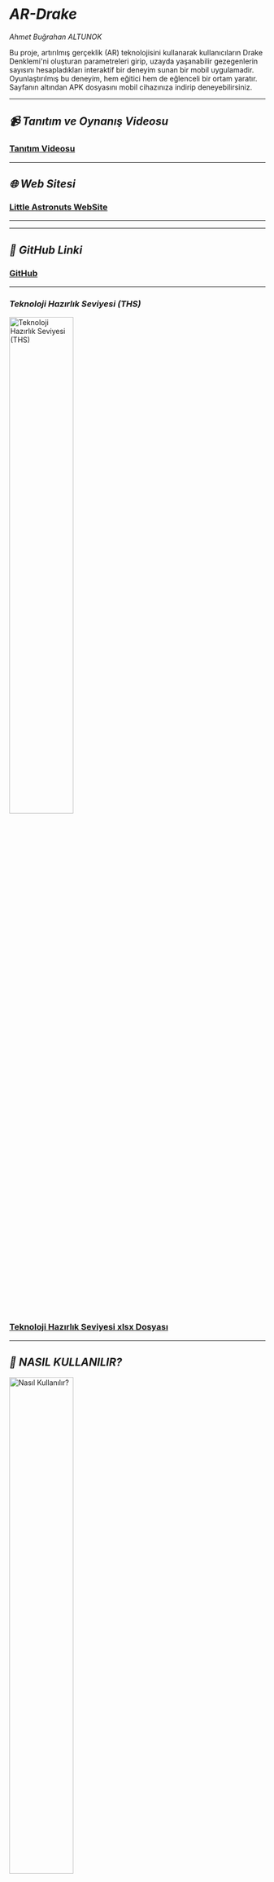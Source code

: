 # *AR-Drake*  
*Ahmet Buğrahan ALTUNOK*  

Bu proje, artırılmış gerçeklik (AR) teknolojisini kullanarak kullanıcıların Drake Denklemi'ni oluşturan parametreleri girip, uzayda yaşanabilir gezegenlerin sayısını hesapladıkları interaktif bir deneyim sunan bir mobil uygulamadir. Oyunlaştırılmış bu deneyim, hem eğitici hem de eğlenceli bir ortam yaratır. Sayfanın altından APK dosyasını mobil cihazınıza indirip deneyebilirsiniz.

---

## *📹 Tanıtım ve Oynanış Videosu*
### [Tanıtım Videosu](https://youtu.be/yPjz8Jiu1ZE)

---

## *🌐 Web Sitesi*
### [Little Astronuts WebSite](https://abaltunok.wixsite.com/little-astronuts)

---


---

## *🔗 GitHub Linki*
### [GitHub](https://github.com/AhmetBugrahanAltunok/Ar.proje)

---

### *Teknoloji Hazırlık Seviyesi (THS)*
<img src="Fotograflar/ths.png" alt="Teknoloji Hazırlık Seviyesi (THS)" width="50%">  

### [Teknoloji Hazırlık Seviyesi xlsx Dosyası](#)

---

## *📌 NASIL KULLANILIR?*  

<img src="Fotograflar/IMG-20250209-WA0086.jpg" alt="Nasıl Kullanılır?" width="50%">
<img src="Fotograflar/IMG-20250209-WA0087.jpg" alt="Nasıl Kullanılır?" width="50%">  

1. Uygulama başladığında ekrana Drake Denklemi'nin parametreleri gelir.
2. Her bir parametre için gerekli değerleri girersiniz.
3. Hesaplama butonuna tıkladığınızda yaşanabilir gezegen sayısını görürsünüz.
4. AR desteğiyle gezegenlerin 3D modelleri ekranda belirir ve etkileşime geçebilirsiniz.

---

## *🎥 OYNANIŞ GÖRSELLERİ*  

<img src="Fotograflar/IMG-20250209-WA0088.jpg" alt="Oynanış 1" width="50%">
<img src="Fotograflar/IMG-20250209-WA0089.jpg" alt="Oynanış 2" width="50%">
<img src="Fotograflar/IMG-20250209-WA0096.jpg" alt="Oynanış 3" width="50%">
<img src="Fotograflar/IMG-20250209-WA0097.jpg" alt="Oynanış 4" width="50%">
<img src="Fotograflar/IMG-20250209-WA0098.jpg" alt="Oynanış 5" width="50%">

---

## *🛠 ÖZELLİKLER*  

✅ *Drake Denklemi Parametre Girişi:*  
Kullanıcı dostu arayüz sayesinde denklemin tüm parametrelerini kolayca girin.  

🌍 *AR Destekli Gezegen Modelleri:*  
Yaşanabilir gezegenlerı 3D olarak inceleyin ve etkileşimde bulunun.  

🔢 *Gerçek Zamanlı Hesaplama:*  
Girilen verilerle anında hesaplama yaparak sonucu görün.  



---

## *🚀 KURULUM & ÇALIŞTIRMA*  

Bu projeyi çalıştırmak için aşağıdaki adımları takip edin. Hiç Unity bilmeyen biri bile adımları izleyerek uygulamayı başlatabilir!  

### *1️⃣ Gerekli Araçları Yükleyin*  
Öncelikle aşağıdaki yazılımların yüklü olduğundan emin olun:  

- *[Unity Hub](https://unity.com/download)* (2020.3+ sürümü önerilir)  
- *[Android Build Support](https://docs.unity3d.com/Manual/android-sdksetup.html)* (Mobilde test etmek için)  
- *[AR Core SDK](https://developers.google.com/ar)* veya *Vuforia Engine*  

---

### *2️⃣ Projeyi Klonlayın*  
Projeyi bilgisayarınıza indirmek için aşağıdaki komutu terminal veya komut satırında çalıştırın:  

```bash
git clone https://github.com/AhmetBugrahanAltunok/Ar.proje
```
Veya GitHub sayfasından Google Drive aracılığıyla indirebilirsiniz.

---

### *3️⃣ Unity ile Açın* 

    Unity Hub'ı açın.
    "Open" (Aç) seçeneğini tıklayın.
    İndirdiğiniz proje klasörünü seçin.
    Projeyi Unity içinde açın.

---

### *4️⃣ AR Desteklerini Etkinleştirin* 

Eğer mobil cihazda test etmek istiyorsanız:

    "Edit" → "Project Settings" → "XR Plug-in Management" sekmesine gidin.
    "ARCore" veya "Vuforia Engine" seçeneğini etkinleştirin.
    "Player Settings" → "XR Settings" altında AR'ı etkinleştirin.

---

### *5️⃣ Uygulamayayı Çalıştırın!* 

    Unity’nin üst menüsünden "Play" (Oynat) butonuna basarak uygulamayı test edebilirsiniz.
    Mobilde test etmek için "Build & Run" seçeneğiyle cihazınıza APK olarak yükleyebilirsiniz.

---

### *📅 APK DOSYASI*  

Projeyi doğrudan indirip test etmek için APK dosyasını kullanabilirsiniz:
### [AR-Drake APK](https://drive.google.com/file/d/1AH5qIzr_JEMiR6k7lel6q5_8qxNHlGcP/view?usp=sharing)

